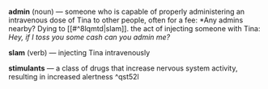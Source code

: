 **admin** (noun) — someone who is capable of properly administering an intravenous dose of Tina to other people, often for a fee: *Any admins nearby? Dying to [[#^8lqmtd|slam]].
the act of injecting someone with Tina:
		*Hey, if I toss you some cash can you admin me?*
		
**slam** (verb) — injecting Tina intravenously

**stimulants** — a class of drugs that increase nervous system activity, resulting in increased alertness ^qst52l